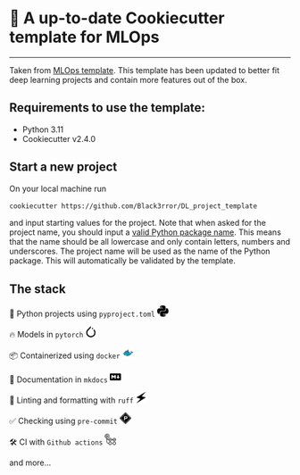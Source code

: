 # 🍪 A up-to-date Cookiecutter template for MLOps

---

Taken from [MLOps template](https://github.com/SkafteNicki/mlops_template). This template has been updated 
to better fit deep learning projects and contain more features out of the box.

## Requirements to use the template:

* Python 3.11
* Cookiecutter v2.4.0

## Start a new project

On your local machine run

```bash
cookiecutter https://github.com/Black3rror/DL_project_template
```

and input starting values for the project. Note that when asked for the project name, you should input
a [valid Python package name](https://peps.python.org/pep-0008/#package-and-module-names). This means that the name 
should be all lowercase and only contain letters, numbers and underscores. The project name will be used as the name of 
the Python package. This will automatically be validated by the template.

## The stack

🐍 Python projects using `pyproject.toml` <img src="icons/python.svg" width="20" height="20">

🔥 Models in `pytorch` <img src="icons/pytorch.svg" width="20" height="20">

📦 Containerized using `docker` <img src="icons/docker.svg" width="20" height="20">

📄 Documentation in `mkdocs` <img src="icons/markdown.svg" width="20" height="20">

👕 Linting and formatting with `ruff` <img src="icons/ruff.svg" width="20" height="20">

✅ Checking using `pre-commit` <img src="icons/precommit.svg" width="20" height="20">

🛠️ CI with `Github actions` <img src="icons/githubactions.svg" width="20" height="20">

and more...